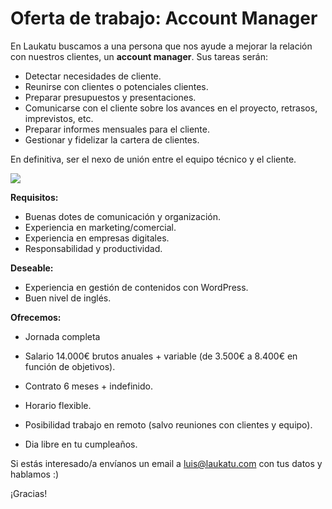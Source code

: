 # Oferta de trabajo: Account Manager

En Laukatu buscamos a una persona que nos ayude a mejorar la relación con nuestros clientes, un **account manager**. Sus tareas serán:

- Detectar necesidades de cliente.
- Reunirse con clientes o potenciales clientes.
- Preparar presupuestos y presentaciones.
- Comunicarse con el cliente sobre los avances en el proyecto, retrasos, imprevistos, etc.
- Preparar informes mensuales para el cliente.
- Gestionar y fidelizar la cartera de clientes.

En definitiva, ser el nexo de unión entre el equipo técnico y el cliente.

![](https://media.giphy.com/media/E6jscXfv3AkWQ/giphy.gif)

**Requisitos:**

- Buenas dotes de comunicación y organización.
- Experiencia en marketing/comercial.
- Experiencia en empresas digitales.
- Responsabilidad y productividad.

**Deseable:**

- Experiencia en gestión de contenidos con WordPress.
- Buen nivel de inglés.

**Ofrecemos:**

- Jornada completa

- Salario 14.000€ brutos anuales + variable (de 3.500€ a 8.400€ en función de objetivos).
- Contrato 6 meses + indefinido.
- Horario flexible.
- Posibilidad trabajo en remoto (salvo reuniones con clientes y equipo).
- Dia libre en tu cumpleaños.

Si estás interesado/a envíanos un email a luis@laukatu.com con tus datos y hablamos :)



¡Gracias!
